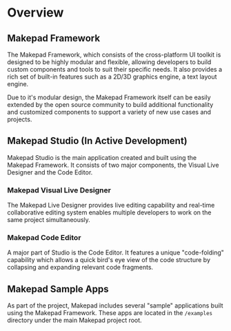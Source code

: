 # Overview

## Makepad Framework

The Makepad Framework, which consists of the cross-platform UI toolkit is designed to be highly modular and flexible, allowing developers to build custom components and tools to suit their specific needs. It also provides a rich set of built-in features such as a 2D/3D graphics engine, a text layout engine.

Due to it's modular design, the Makepad Framework itself can be easily extended by the open source community to build additional functionality and customized components to support a variety of new use cases and projects.

## Makepad Studio (In Active Development)

Makepad Studio is the main application created and built using the Makepad Framework. It consists of two major components, the Visual Live Designer and the Code Editor.

### Makepad Visual Live Designer

The Makepad Live Designer provides live editing capability and real-time collaborative editing system enables multiple developers to work on the same project simultaneously.

### Makepad Code Editor

A major part of Studio is the Code Editor. It features a unique "code-folding" capability which allows a quick bird's eye view of the code structure by collapsing and expanding relevant code fragments.

## Makepad Sample Apps

As part of the project, Makepad includes several "sample" applications built using the Makepad Framework. These apps are located in the `/examples` directory under the main Makepad project root.
